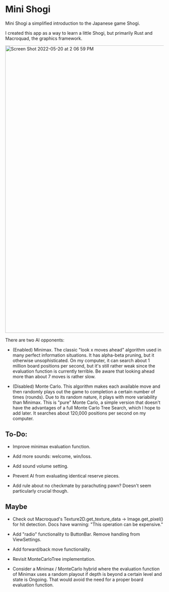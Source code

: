 # Mini Shogi

Mini Shogi a simplified introduction to the Japanese game Shogi.

I created this app as a way to learn a little Shogi, but primarily Rust and Macroquad, the graphics framework.

<img width="912" alt="Screen Shot 2022-05-20 at 2 06 59 PM" src="https://user-images.githubusercontent.com/2192842/169587520-f399349c-9bf4-4c23-b512-abdf05aad51d.png">

There are two AI opponents:

- (Enabled) Minimax. The classic "look x moves ahead" algorithm used in many perfect information situations. It has alpha-beta pruning, but it otherwise unsophisticated. On my computer, it can search about 1 million board positions per second, but it's still rather weak since the evaluation function is currently terrible. Be aware that looking ahead more than about 7 moves is rather slow.

- (Disabled) Monte Carlo. This algorithm makes each available move and then randomly plays out the game to completion a certain number of times (rounds). Due to its random nature, it plays with more variability than Minimax. This is "pure" Monte Carlo, a simple version that doesn't have the advantages of a full Monte Carlo Tree Search, which I hope to add later. It searches about 120,000 positions per second on my computer.

## To-Do:

- Improve minimax evaluation function.

- Add more sounds: welcome, win/loss.

- Add sound volume setting.

- Prevent AI from evaluating identical reserve pieces.

- Add rule about no checkmate by parachuting pawn? Doesn't seem particularly crucial though.

## Maybe

- Check out Macroquad's Texture2D.get_texture_data -> Image.get_pixel() for hit detection. Docs have warning: "This operation can be expensive."

- Add "radio" functionality to ButtonBar. Remove handling from ViewSettings.

- Add forward/back move functionality.

- Revisit MonteCarloTree implementation.

- Consider a Minimax / MonteCarlo hybrid where the evaluation function of Minimax uses a random playout if depth is beyond a certain level and state is Ongoing. That would avoid the need for a proper board evaluation function.

